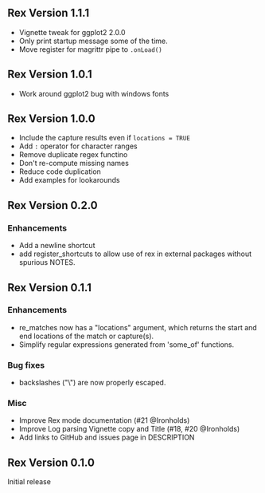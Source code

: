 ## Rex Version 1.1.1 ##

* Vignette tweak for ggplot2 2.0.0
* Only print startup message some of the time.
* Move register for magrittr pipe to `.onLoad()`

## Rex Version 1.0.1 ##

* Work around ggplot2 bug with windows fonts

## Rex Version 1.0.0 ##

* Include the capture results even if `locations = TRUE`
* Add `:` operator for character ranges
* Remove duplicate regex functino
* Don't re-compute missing names
* Reduce code duplication
* Add examples for lookarounds

## Rex Version 0.2.0 ##

### Enhancements

* Add a newline shortcut
* add register_shortcuts to allow use of rex in external packages without
  spurious NOTES.

## Rex Version 0.1.1 ##

### Enhancements

* re_matches now has a "locations" argument, which returns the start and end
  locations of the match or capture(s).
* Simplify regular expressions generated from 'some_of' functions.

### Bug fixes

* backslashes ("\\") are now properly escaped.

### Misc

* Improve Rex mode documentation (#21 @Ironholds)
* Improve Log parsing Vignette copy and Title (#18, #20 @Ironholds)
* Add links to GitHub and issues page in DESCRIPTION

## Rex Version 0.1.0 ##

Initial release
